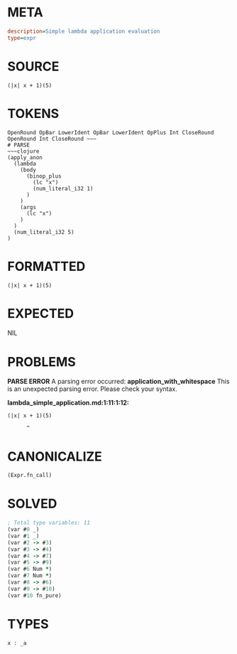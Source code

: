 # META
~~~ini
description=Simple lambda application evaluation
type=expr
~~~
# SOURCE
~~~roc
(|x| x + 1)(5)
~~~
# TOKENS
~~~text
OpenRound OpBar LowerIdent OpBar LowerIdent OpPlus Int CloseRound OpenRound Int CloseRound ~~~
# PARSE
~~~clojure
(apply_anon
  (lambda
    (body
      (binop_plus
        (lc "x")
        (num_literal_i32 1)
      )
    )
    (args
      (lc "x")
    )
  )
  (num_literal_i32 5)
)
~~~
# FORMATTED
~~~roc
(|x| x + 1)(5)
~~~
# EXPECTED
NIL
# PROBLEMS
**PARSE ERROR**
A parsing error occurred: **application_with_whitespace**
This is an unexpected parsing error. Please check your syntax.

**lambda_simple_application.md:1:11:1:12:**
```roc
(|x| x + 1)(5)
```
          ^


# CANONICALIZE
~~~clojure
(Expr.fn_call)
~~~
# SOLVED
~~~clojure
; Total type variables: 11
(var #0 _)
(var #1 _)
(var #2 -> #3)
(var #3 -> #4)
(var #4 -> #7)
(var #5 -> #9)
(var #6 Num *)
(var #7 Num *)
(var #8 -> #6)
(var #9 -> #10)
(var #10 fn_pure)
~~~
# TYPES
~~~roc
x : _a
~~~
